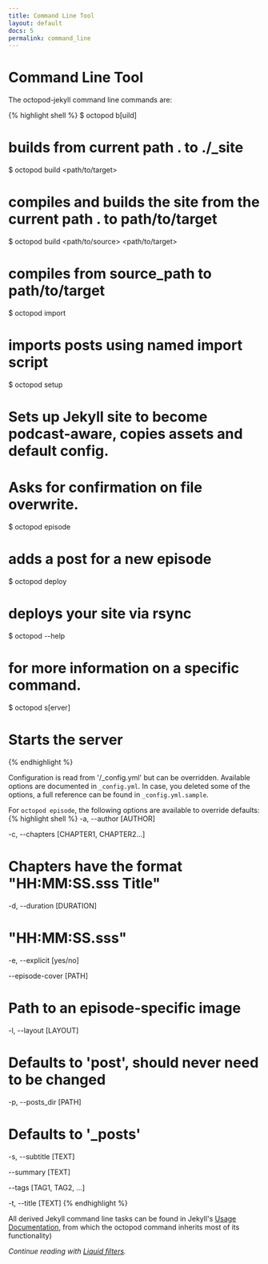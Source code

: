 ```yaml
---
title: Command Line Tool
layout: default
docs: 5
permalink: command_line
---
```


# Command Line Tool

The octopod-jekyll command line commands are:

{% highlight shell %}
$ octopod b[uild]
# builds from current path . to ./_site

$ octopod build <path/to/target>                   
# compiles and builds the site from the current path . to path/to/target

$ octopod build <path/to/source> <path/to/target>  
# compiles from source_path to  path/to/target

$ octopod import <importer name> <options>
# imports posts using named import script

$ octopod setup
# Sets up Jekyll site to become podcast-aware, copies assets and default config.
# Asks for confirmation on file overwrite.

$ octopod episode
# adds a post for a new episode

$ octopod deploy
# deploys your site via rsync

$ octopod <command> --help
# for more information on a specific command.

$ octopod s[erver]
# Starts the server
{% endhighlight %}

Configuration is read from '<source>/_config.yml' but can be overridden.
Available options are documented in `_config.yml`.
In case, you deleted some of the options, a full reference can be found in `_config.yml.sample`.

For ```octopod episode```, the following options are available to override defaults:
{% highlight shell %}
-a, --author [AUTHOR]

-c, --chapters [CHAPTER1, CHAPTER2...]
# Chapters have the format "HH:MM:SS.sss Title"

-d, --duration [DURATION]
# "HH:MM:SS.sss"

-e, --explicit [yes/no]

--episode-cover [PATH]
# Path to an episode-specific image

-l, --layout [LAYOUT]
# Defaults to 'post', should never need to be changed

-p, --posts_dir [PATH]
# Defaults to '_posts'

-s, --subtitle [TEXT]

--summary [TEXT]

--tags [TAG1, TAG2, ...]

-t, --title [TEXT]
{% endhighlight %}

All derived Jekyll command line tasks can be found in Jekyll's [Usage Documentation](http://jekyllrb.com/docs/usage/), from which the octopod command inherits most of its functionality)

_Continue reading with [Liquid filters](/liquid_filters)._
